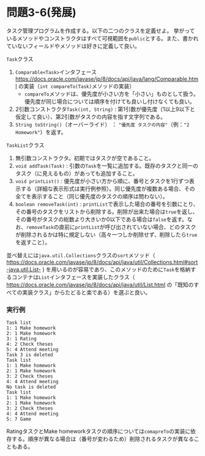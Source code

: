 # 問題3-6(発展)

タスク管理プログラムを作成する。以下の二つのクラスを定義せよ。
挙がっているメソッドやコンストラクタはすべて可視範囲を`public`とする。また、書かれていないフィールドやメソッドは好きに定義して良い。

`Task`クラス

1. `Comparable<Task>`インタフェース https://docs.oracle.com/javase/jp/8/docs/api/java/lang/Comparable.html の実装（`int compareTo(Task)`メソッドの実装）
    - `compareTo`メソッドは、優先度が小さい方を「小さい」ものとして扱う。優先度が同じ場合については順序を付けても良いし付けなくても良い。
2. 2引数コンストラクタ`Task(int, String)` : 第1引数が優先度（1以上9以下と仮定して良い）、第2引数がタスクの内容を指す文字列である。
3. `String toString()`（オーバーライド） ： `"優先度 タスクの内容"`（例：`"2 Homework"`）を返す。

`TaskList`クラス

1. 無引数コンストラクタ。初期ではタスクが空であること。
2. `void addTask(Task)` : 引数の`Task`を一覧に追加する。既存のタスクと同一のタスク（に見えるもの）があっても追加すること。
3. `void printList()` : 優先度が小さい方から順に、番号とタスクを1行ずつ表示する（詳細な表示形式は実行例参照）。同じ優先度が複数ある場合、その全てを表示すること（同じ優先度のタスクの順序は問わない）。
4. `boolean removeTask(int)` : `printList`で表示した場合の番号を引数にとり、その番号のタスクをリストから削除する。削除が出来た場合は`true`を返し、その番号がタスクの総数より大きいか0以下である場合は`false`を返す。なお、`removeTask`の直前に`printList`が呼び出されていない場合、どのタスクが削除されるかは特に規定しない（高々一つしか削除せず、削除したら`true`を返すこと）。

並べ替えには`java.util.Collections`クラスの`sort`メソッド（ https://docs.oracle.com/javase/jp/8/docs/api/java/util/Collections.html#sort-java.util.List- ) を用いるのが容易であり、このメソッドのために`Task`を格納するコンテナは`List`インタフェースを実装したクラス（ https://docs.oracle.com/javase/jp/8/docs/api/java/util/List.html の「既知のすべての実装クラス」からたどると楽である）を選ぶと良い。



### 実行例

    Task list
    1: 1 Make homework
    2: 1 Make homework
    3: 1 Rating
    4: 2 Check theses
    5: 4 Attend meeting
    Task 3 is deleted
    Task list
    1: 1 Make homework
    2: 1 Make homework
    3: 2 Check theses
    4: 4 Attend meeting
    No task is deleted
    Task list
    1: 1 Make homework
    2: 1 Make homework
    3: 2 Check theses
    4: 4 Attend meeting
    5: 7 Game

RatingタスクとMake homeworkタスクの順序については`comapreTo`の実装に依存する。順序が異なる場合は（番号が変わるため）削除されるタスクが異なることもある。
